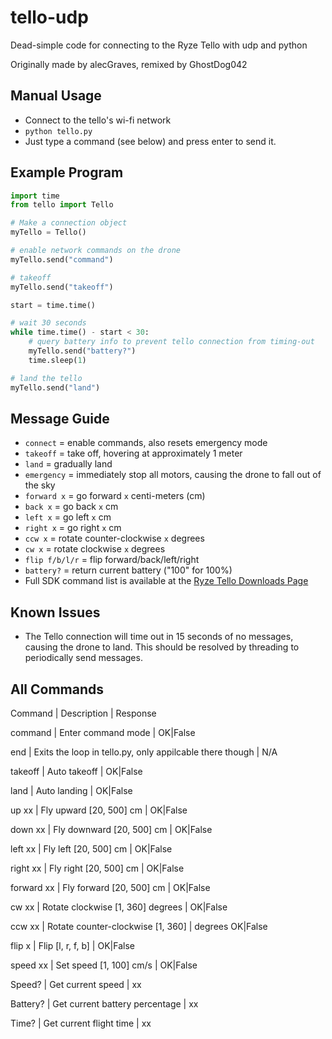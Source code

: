 # tello-udp
Dead-simple code for connecting to the Ryze Tello with udp and python

Originally made by alecGraves, remixed by GhostDog042

## Manual Usage
* Connect to the tello's wi-fi network
* ```python tello.py ```
* Just type a command (see below) and press enter to send it.

## Example Program
```python
import time
from tello import Tello

# Make a connection object
myTello = Tello()

# enable network commands on the drone
myTello.send("command")

# takeoff
myTello.send("takeoff")

start = time.time()

# wait 30 seconds
while time.time() - start < 30:
    # query battery info to prevent tello connection from timing-out
    myTello.send("battery?")
    time.sleep(1)

# land the tello
myTello.send("land")

```

## Message Guide
* ```connect``` = enable commands, also resets emergency mode
* ```takeoff``` = take off, hovering at approximately 1 meter
* ```land``` = gradually land
* ```emergency``` = immediately stop all motors, causing the drone to fall out of the sky
* ```forward x``` = go forward ```x``` centi-meters (cm)
* ```back x``` = go back ```x``` cm
* ```left x``` = go left ```x``` cm
* ```right x``` = go right ```x``` cm
* ```ccw x``` = rotate counter-clockwise ```x``` degrees
* ```cw x``` = rotate clockwise ```x``` degrees
* ```flip f/b/l/r``` = flip forward/back/left/right
* ```battery?``` = return current battery ("100" for 100%)
* Full SDK command list is available at the [Ryze Tello Downloads Page](https://www.ryzerobotics.com/tello/downloads)


## Known Issues
* The Tello connection will time out in 15 seconds of no messages, causing the drone to land.
This should be resolved by threading to periodically send messages.


## All Commands
Command | Description | Response

command | Enter command mode | OK|False

end | Exits the loop in tello.py, only appilcable there though | N/A

takeoff | Auto takeoff | OK|False

land | Auto landing | OK|False

up xx | Fly upward [20, 500] cm | OK|False

down xx | Fly downward [20, 500] cm | OK|False

left xx | Fly left [20, 500] cm | OK|False

right xx | Fly right [20, 500] cm | OK|False

forward xx | Fly forward [20, 500] cm | OK|False

cw xx | Rotate clockwise [1, 360] degrees | OK|False

ccw xx | Rotate counter-clockwise [1, 360] | degrees OK|False

flip x | Flip [l, r, f, b] | OK|False

speed xx | Set speed [1, 100] cm/s | OK|False

Speed? | Get current speed | xx

Battery? | Get current battery percentage | xx

Time? | Get current flight time | xx
